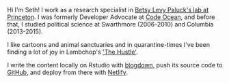 Hi I'm Seth! I work as a research specialist in [Betsy Levy Paluck's lab at Princeton](http://www.betsylevypaluck.com/). I was formerly Developer Advocate at [Code Ocean](https://codeocean.com/), and before that, I studied political science at Swarthmore (2006-2010) and Columbia (2013-2015).

I like cartoons and animal sanctuaries and in quarantine-times I've been finding a lot of joy in Lambchop's ['The Hustle'](https://genius.com/Lambchop-the-hustle-lyrics).

I write the content locally on Rstudio with [blogdown](https://bookdown.org/yihui/blogdown/), push its source code to [GitHub](https://github.com/setgree/setharielgreen), and deploy from there with [Netlify](https://www.netlify.com/).
